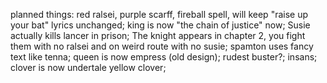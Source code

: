 planned things:
  red ralsei, purple scarff, fireball spell, will keep "raise up your bat" lyrics unchanged;
  king is now "the chain of justice" now;
  Susie actually kills lancer in prison;
  The knight appears in chapter 2, you fight them with no ralsei and on weird route with no susie;
  spamton uses fancy text like tenna;
  queen is now empress (old design);
  rudest buster?;
  insans;
  clover is now undertale yellow clover;